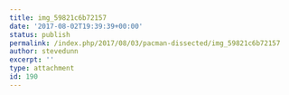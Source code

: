 ```yaml
---
title: img_59821c6b72157
date: '2017-08-02T19:39:39+00:00'
status: publish
permalink: /index.php/2017/08/03/pacman-dissected/img_59821c6b72157
author: stevedunn
excerpt: ''
type: attachment
id: 190
---
```

<!DOCTYPE html PUBLIC "-//W3C//DTD HTML 4.0 Transitional//EN" "http://www.w3.org/TR/REC-html40/loose.dtd">
<?xml encoding="UTF-8">
